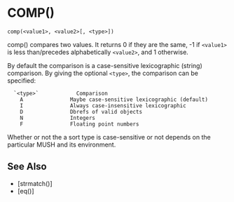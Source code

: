# COMP()
`comp(<value1>, <value2>[, <type>])`

  comp() compares two values. It returns 0 if they are the same, -1 if `<value1>` is less than/precedes alphabetically `<value2>`, and 1 otherwise.

  By default the comparison is a case-sensitive lexicographic (string) comparison. By giving the optional `<type>`, the comparison can be specified:

      `<type>`            Comparison
        A               Maybe case-sensitive lexicographic (default)
        I               Always case-insensitive lexicographic
        D               Dbrefs of valid objects
        N               Integers
        F               Floating point numbers

  Whether or not the a sort type is case-sensitive or not depends on the particular MUSH and its environment.

## See Also
- [strmatch()]
- [eq()]

